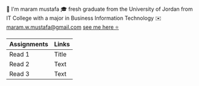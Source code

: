 

  📝  I'm maram mustafa 🎓 fresh graduate from the University of Jordan from IT College with a major in Business Information Technology ✉️ maram.w.mustafa@gmail.com 
[see me here ⭐](https://github.com/maram-mustafa)




| Assignments    | Links       |
| -----------    | ----------- |
| Read 1         | Title       |
| Read 2         | Text        |
| Read 3         | Text        |
